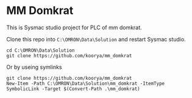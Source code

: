 # MM Domkrat
This is Sysmac studio project for PLC of mm domkrat.

Clone this repo into `C:\OMRON\Data\Solution` and restart Sysmac studio.

    cd C:\OMRON\Data\Solution
    git clone https://github.com/koorya/mm_domkrat


Or by useing symlinks

    git clone https://github.com/koorya/mm_domkrat
    New-Item -Path C:\OMRON\Data\Solution\mm_domkrat -ItemType SymbolicLink -Target $(Convert-Path .\mm_domkrat)
